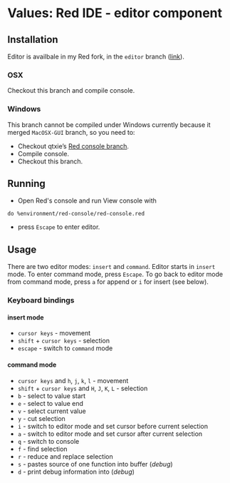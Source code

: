 # Values: Red IDE - editor component

## Installation

Editor is availbale in my Red fork, in the `editor` branch ([link](https://github.com/rebolek/red/tree/editor)).

### OSX

Checkout this branch and compile console.

### Windows

This branch cannot be compiled under Windows currently because it merged `MacOSX-GUI` branch, so you need to:

* Checkout qtxie’s [Red console branch](https://github.com/qtxie/red/tree/red-console).
* Compile console.
* Checkout this branch.

## Running

* Open Red's console and run View console with
```
do %environment/red-console/red-console.red
```
* press `Escape` to enter editor.

## Usage

There are two editor modes: `insert` and `command`. Editor starts in `insert` mode. To enter command mode, press `Escape`. To go back to editor mode from command mode, press `a` for append or `i` for insert (see below).

### Keyboard bindings

#### insert mode

* `cursor keys` - movement
* `shift` + `cursor keys` - selection
* `escape` - switch to `command` mode

#### command mode

* `cursor keys` and `h`, `j`, `k`, `l` - movement
* `shift` + `cursor keys` and `H`, `J`, `K`, `L` - selection
* `b` - select to value start
* `e` - select to value end
* `v` - select current value
* `y` - cut selection
* `i` - switch to editor mode and set cursor before current selection
* `a` - switch to editor mode and set cursor after current selection
* `q` - switch to console
* `f` - find selection
* `r` - reduce and replace selection
* `s` - pastes source of one function into buffer (*debug*)
* `d` - print debug information into (*debug*)